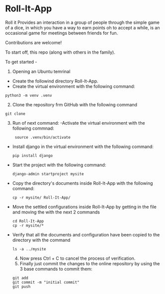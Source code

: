 # Roll-It-App

Roll it Provides an interaction in a group of people through the simple game of a dice, in which you have a way to earn points oh to accept a while, is an occasional game for meetings between friends for fun.

Contributions are welcome!

To start off, this repo (along with others in the family). 

To get started -

1. Opening an Ubuntu temrinal
  - Create the followind directory Roll-It-App.
  - Create the virtual environment with the following command:
  ```
  python3 -m venv .venv
  ```
2. Clone the repository frm GitHub with the following command
```
git clone
```
3. Run of next command:
  -Activate the virtual environment with the following commnad:
   ```
    source .venv/bin/activate
   ```
  - Install django in the virtual environment with the following command:
    ```
    pip install django
    ```
  - Start the project with the following command:
    ```
    django-admin startproject mysite
    ``` 
  - Copy the directory's documents inside Roll-It-App with the following command:
    ```
    cp -r mysite/ Roll-It-App/
    ```
  - Move the settled configurations inside Roll-It-App by getting in the file and moving the with the next 2 commands
    ```
    cd Roll-It-App
    cp -r mysite/* 
    ```
  - Verify that all the documents and configuration have been copied to the directory with the command
    ```
    ls -a ../mysite
    ```
    4.	Now press Ctrl + C to cancel the process of verification.
    5.	Finally just commit the changes to the online repository by using the 3 base commands to commit them:
    ```
    git add
    git commit -m "initial commit"
    git push
    ```
    

